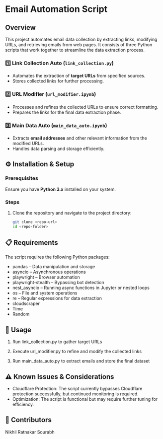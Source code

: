 # Email Automation Script  

## Overview  
This project automates email data collection by extracting links, modifying URLs, and retrieving emails from web pages. It consists of three Python scripts that work together to streamline the data extraction process.  

### 1️⃣ Link Collection Auto (`link_collection.py`)  
- Automates the extraction of **target URLs** from specified sources.  
- Stores collected links for further processing.  

### 2️⃣ URL Modifier (`url_modifier.ipynb`)  
- Processes and refines the collected URLs to ensure correct formatting.  
- Prepares the links for the final data extraction phase.  

### 3️⃣ Main Data Auto (`main_data_auto.ipynb`)  
- Extracts **email addresses** and other relevant information from the modified URLs.  
- Handles data parsing and storage efficiently.  

## ⚙️ Installation & Setup  

### Prerequisites  
Ensure you have **Python 3.x** installed on your system.  

### Steps  
1. Clone the repository and navigate to the project directory:  
   ```bash
   git clone <repo-url>
   cd <repo-folder>

## 📋 Requirements
The script requires the following Python packages:

- pandas – Data manipulation and storage
- asyncio – Asynchronous operations
- playwright – Browser automation
- playwright-stealth – Bypassing bot detection
- nest_asyncio – Running async functions in Jupyter or nested loops
- os – File and system operations
- re – Regular expressions for data extraction
- cloudscraper
- Time
- Random

## 🚀 Usage

1. Run link_collection.py to gather target URLs

2. Execute url_modifier.py to refine and modify the collected links

3. Run main_data_auto.py to extract emails and store the final dataset

## ⚠️ Known Issues & Considerations
- Cloudflare Protection: The script currently bypasses Cloudflare protection successfully, but continued monitoring is required.
- Optimization: The script is functional but may require further tuning for efficiency.

## 👥 Contributors
Nikhil Ratnakar
Sourabh
